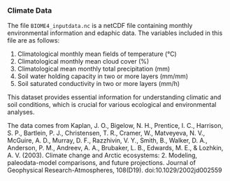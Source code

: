 ### Climate Data

The file `BIOME4_inputdata.nc` is a netCDF file containing monthly environmental information and edaphic data. The variables included in this file are as follows:

1. Climatological monthly mean fields of temperature (°C)
2. Climatological monthly mean cloud cover (%)
3. Climatological mean monthly total precipitation (mm)
4. Soil water holding capacity in two or more layers (mm/mm)
5. Soil saturated conductivity in two or more layers (mm/h)

This dataset provides essential information for understanding climatic and soil conditions, which is crucial for various ecological and environmental analyses.

The data comes from Kaplan, J. O., Bigelow, N. H., Prentice, I. C., Harrison, S. P., Bartlein, P. J., Christensen, T. R., Cramer, W., Matveyeva, N. V., McGuire, A. D., Murray, D. F., Razzhivin, V. Y., Smith, B., Walker, D. A., Anderson, P. M., Andreev, A. A., Brubaker, L. B., Edwards, M. E., & Lozhkin, A. V. (2003). Climate change and Arctic ecosystems: 2. Modeling, paleodata-model comparisons, and future projections. Journal of Geophysical Research-Atmospheres, 108(D19). doi:10.1029/2002jd002559
